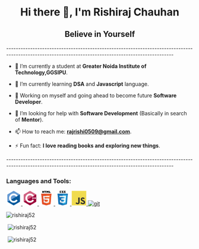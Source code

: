 ### <h1 align="center">Hi there 👋, I'm Rishiraj Chauhan
<h2 align="center" font="https://www.fontspace.com/beautiful-people-font-f29700">Believe in Yourself</h2>

  <p>
    ----------------------------------------------------------------------------------------------------------------------------------------------------
  </p>
  
- 🔭 I’m currently a student at **Greater Noida Institute of Technology,GGSIPU**.

- 🌱 I’m currently learning **DSA** and **Javascript** language.

- 👯 Working on myself and going ahead to become future **Software Developer**.

- 🤔 I’m looking for help with **Software Development** (Basically in search of **Mentor**).

- 📫 How to reach me: **rajrishi0509@gmail.com**.

- ⚡ Fun fact: **I love reading books and exploring new things**.
  
 <p>
    ----------------------------------------------------------------------------------------------------------------------------------------------------
  </p>

<h3 align="left">Languages and Tools:</h3>
  <p align="left"><a href="https://www.cprogramming.com/" target="_blank"> <img src="https://raw.githubusercontent.com/devicons/devicon/master/icons/c/c-original.svg" alt="c" width="40" height="40"/> </a>
    <a href="https://www.w3schools.com/cpp/" target="_blank"> <img src="https://raw.githubusercontent.com/devicons/devicon/master/icons/cplusplus/cplusplus-original.svg" alt="cplusplus" width="40" height="40"/> </a>
    <a href="https://www.w3.org/html/" target="_blank"> <img src="https://raw.githubusercontent.com/devicons/devicon/master/icons/html5/html5-original-wordmark.svg" alt="html5" width="40" height="40"/> </a>
    <a href="https://www.w3schools.com/css/" target="_blank"> <img src="https://raw.githubusercontent.com/devicons/devicon/master/icons/css3/css3-original-wordmark.svg" alt="css3" width="40" height="40"/> </a> 
    <a href="https://developer.mozilla.org/en-US/docs/Web/JavaScript" target="_blank"> <img alt="javascript" width="40" height="40" src="https://raw.githubusercontent.com/devicons/devicon/master/icons/javascript/javascript-original.svg"/> </a>
  <a href="https://git-scm.com/" target="_blank"> <img src="https://www.vectorlogo.zone/logos/git-scm/git-scm-icon.svg" alt="git" width="40" height="40"/> </a></p>
  
  
  
<p>&nbsp;<img align="left" src="https://github-readme-stats.vercel.app/api/top-langs?username=rishiraj52&show_icons=true&locale=en&layout=compact" alt="rishiraj52" /></p>

<p>&nbsp;<img align="center" src="https://github-readme-stats.vercel.app/api?username=rishiraj52&show_icons=true&locale=en" alt="rishiraj52" /></p>

<p>&nbsp;<img align="center" src="https://github-readme-streak-stats.herokuapp.com/?user=rishiraj52&" alt="rishiraj52" /></p>

